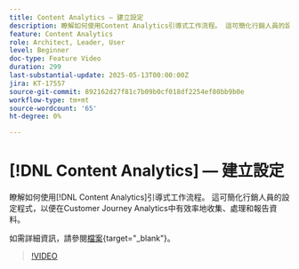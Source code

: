 ```yaml
---
title: Content Analytics — 建立設定
description: 瞭解如何使用Content Analytics引導式工作流程。 這可簡化行銷人員的設定程式，以便在Customer Journey Analytics中有效率地收集、處理和報告資料。
feature: Content Analytics
role: Architect, Leader, User
level: Beginner
doc-type: Feature Video
duration: 299
last-substantial-update: 2025-05-13T00:00:00Z
jira: KT-17557
source-git-commit: 892162d27f81c7b09b0cf018df2254ef80bb9b0e
workflow-type: tm+mt
source-wordcount: '65'
ht-degree: 0%

---
```


# [!DNL Content Analytics] — 建立設定

瞭解如何使用[!DNL Content Analytics]引導式工作流程。 這可簡化行銷人員的設定程式，以便在Customer Journey Analytics中有效率地收集、處理和報告資料。

如需詳細資訊，請參閱[檔案](https://experienceleague.adobe.com/zh-hant/docs/analytics-platform/using/content-analytics/configuration/guided){target="_blank"}。

>[!VIDEO](https://video.tv.adobe.com/v/3458438/?learn=on&enablevpops)
